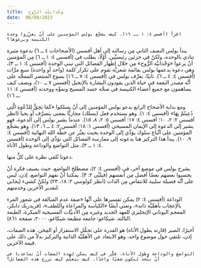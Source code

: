 ```yaml
---
title:  وَحْدانيَّة الرُّوح
date:  06/08/2023
---
```


`اقرأ (أفسس ٤: ١ ــ ١٦). كيف يشجِّع بولس المؤمنين على أنْ يعزِّزوا وحدة الكنيسة ويرعوها؟`

يبدأ بولس النصف الثاني مِن رسالته إلى أهل أفسس (الأصحاحات ٤ ــ ٦) بدعوة مثيرة تنادي بالوحدة، ولكنْ في جزئين رئيسيَّين. أوَّلًا، يطلب في (أفسس ٤: ١ ــ ٦) مِن المؤمنين أنْ يرعوا «وَحْدانيَّة الرُّوح» مِن خلال إظهار الفضائل التي تبني الوحدة (أفسس ٤: ١ ــ ٣)، وهي دعوة يدعمها بولس بقائمة شعريَّة تقوم على تكرار كلمة (واحد أو واحدة) سبع مرَّات (أفسس ٤: ٤ ــ ٦). ثانيًا، يعرِّف بولس في (أفسس ٤: ٧ ــ ١٦) يسوع المنتصر الممجَّد على أنَّه مصدر النعمة في حياة الذين يقودون البشارة بالإنجيل (أفسس ٧ ــ ١٠)، ويصف كيف يساهمون مع جميع أعضاء الكنيسة في صحَّة جسد المسيح ونموِّه ووحدته (أفسس ٤: ١١ ــ ١٦).

ومع بداية الأصحاح الرابع يدعو بولس المؤمنين إلى أنْ يسلكوا «كَمَا يَحِقُّ لِلدَّعْوَةِ الَّتِي دُعِيتُمْ بِهَا» (أفسس ٤: ١). وهو يستخدم فعل (يسلك) مجازيًّا بمعنى يتصرَّف أو يحيا (انظر أفسس ٢: ٢، ١٠؛ أفسس ٤: ١٧؛ أفسس ٥: ٢، ٨، ١٥). عندما يشير بولس إلى الدعوة، فهو يشير إلى الدعوة إلى الإيمان المسيحي (أفسس ١: ١٨؛ أفسس ٢: ٤ ــ ٦، ١٣). وهو يشجِّع المؤمنين على اتِّباع سلوك يؤدِّي إلى الوحدة بحيث يعبِّر عن خطَّة الله النهائية (أفسس ٤: ٩، ١٠). يبدأ هذا التركيز هنا بدعوته إلى ممارسة الفضائل التي تؤدِّي إلى الوحدة (أفسس ٤: ١ ــ ٣)، مثل التواضع والوداعة وطول الأناة.

دعونا نُلقي نظرة على كلٍّ منها.

يشرح بولس في موضع آخر، في (أفسس ٤: ٢)، مصطلحَ التواضع، حيث يضيف فكرة أنْ يحسبوا بعضهم بعضًا أفضل مِن أنفسهم (فيلبِّي ٢: ٣). يمكننا أنْ نفهم التواضع، إذن، ليس على أنَّه فضيلة سلبية للانتقاص مِن الذات (انظر كولوسي ٢: ١٨، ٢٣) ولكنْ كشيء إيجابي لتقدير الآخرين وخدمتهم.

الوداعة (أفسس ٤: ٢) يمكن تفسيرها على أنَّها «صفة عدم المبالغة في شعور المرء بالإعجاب بأهمِّيَّة ذاته»، وتعني أيضًا «الكياسة والمراعاة واللطف»، (فريدريك دانكر، المعجم اليوناني الإنجليزي للعهد الجديد وغيره مِن الأدبيَّات المسيحية المبكرة، الطبعة الثالثة. شيكاغو: جامعة مطبعة شيكاغو، ٢٠٠٠، صفحة ٨٦١).

أخيرًا، الصبر (قارِنه بطول الأناة) هو القدرة على تحمُّل الاستفزاز أو المِحَن. هذه الصفات، إذن، تلتقي حول موضوع واحد، وهو الابتعاد عن الأهمِّيَّة الذاتية والتركيز بدلاً من ذلك على قيمة الآخرين.

`التواضع والوداعة وطول الأناة. فكِّر في كيف يمكن لهذه الصفات أنْ تساعدنا في أنْ نتَّحد لنكون شعبًا واحدًا. كيف نتعلَّم كيف نزرع هذه الفضائل؟`